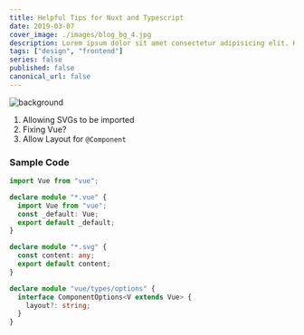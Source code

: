 ```yaml
---
title: Helpful Tips for Nuxt and Typescript
date: 2019-03-07
cover_image: ./images/blog_bg_4.jpg
description: Lorem ipsum dolor sit amet consectetur adipisicing elit. Hic rerum earum quos explicabo suscipit maxime iste qui nihil. Reiciendis asperiores minus necessitatibus
tags: ["design", "frontend"]
series: false
published: false
canonical_url: false
---
```


![background](./images/blog_bg_4.jpg)

1. Allowing SVGs to be imported
2. Fixing Vue?
3. Allow Layout for `@Component`

### Sample Code

```ts
import Vue from "vue";

declare module "*.vue" {
  import Vue from "vue";
  const _default: Vue;
  export default _default;
}

declare module "*.svg" {
  const content: any;
  export default content;
}

declare module "vue/types/options" {
  interface ComponentOptions<V extends Vue> {
    layout?: string;
  }
}
```

